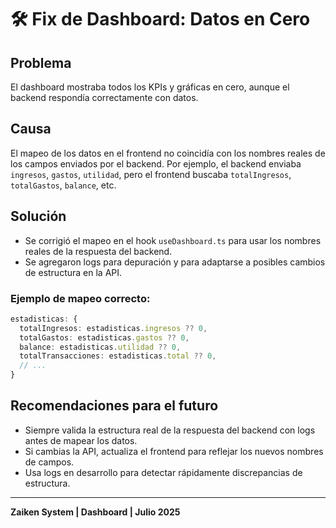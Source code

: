 # 🛠️ Fix de Dashboard: Datos en Cero

## Problema
El dashboard mostraba todos los KPIs y gráficas en cero, aunque el backend respondía correctamente con datos.

## Causa
El mapeo de los datos en el frontend no coincidía con los nombres reales de los campos enviados por el backend. Por ejemplo, el backend enviaba `ingresos`, `gastos`, `utilidad`, pero el frontend buscaba `totalIngresos`, `totalGastos`, `balance`, etc.

## Solución
- Se corrigió el mapeo en el hook `useDashboard.ts` para usar los nombres reales de la respuesta del backend.
- Se agregaron logs para depuración y para adaptarse a posibles cambios de estructura en la API.

### Ejemplo de mapeo correcto:
```ts
estadisticas: {
  totalIngresos: estadisticas.ingresos ?? 0,
  totalGastos: estadisticas.gastos ?? 0,
  balance: estadisticas.utilidad ?? 0,
  totalTransacciones: estadisticas.total ?? 0,
  // ...
}
```

## Recomendaciones para el futuro
- Siempre valida la estructura real de la respuesta del backend con logs antes de mapear los datos.
- Si cambias la API, actualiza el frontend para reflejar los nuevos nombres de campos.
- Usa logs en desarrollo para detectar rápidamente discrepancias de estructura.

---

**Zaiken System | Dashboard | Julio 2025**
